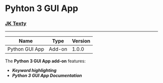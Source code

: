 # Pyhton 3 GUI App
### [JK Texty](https://github.com/Jackkillian/JK-Texty "JK Texty on GitHub")
---
Name|Type|Version
---|---|---
Python GUI App|Add-on|1.0.0

The __Python 3 GUI App add-on__ features:  
- ___Keyword highlighting___
- ___Python 3 GUI App Documentation___
